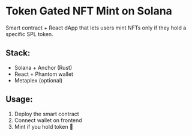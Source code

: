 # Token Gated NFT Mint on Solana

Smart contract + React dApp that lets users mint NFTs only if they hold a specific SPL token.

## Stack:
- Solana + Anchor (Rust)
- React + Phantom wallet
- Metaplex (optional)

## Usage:
1. Deploy the smart contract
2. Connect wallet on frontend
3. Mint if you hold token 🎉

